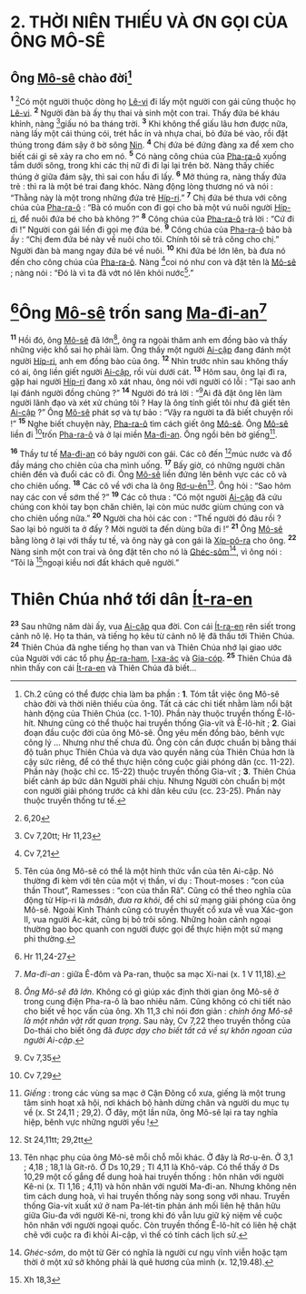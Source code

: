 # 2. THỜI NIÊN THIẾU VÀ ƠN GỌI CỦA ÔNG MÔ-SÊ

## Ông [Mô-sê]() chào đời[^1-582c4b5b-54cd-4ceb-8865-5ada8a6d8993]
<sup><b>1</b></sup> [^1@-582c4b5b-54cd-4ceb-8865-5ada8a6d8993]Có một người thuộc dòng họ [Lê-vi]() đi lấy một người con gái cũng thuộc họ [Lê-vi](). <sup><b>2</b></sup> Người đàn bà ấy thụ thai và sinh một con trai. Thấy đứa bé kháu khỉnh, nàng [^2@-582c4b5b-54cd-4ceb-8865-5ada8a6d8993]giấu nó ba tháng trời. <sup><b>3</b></sup> Khi không thể giấu lâu hơn được nữa, nàng lấy một cái thúng cói, trét hắc ín và nhựa chai, bỏ đứa bé vào, rồi đặt thúng trong đám sậy ở bờ sông [Nin](). <sup><b>4</b></sup> Chị đứa bé đứng đàng xa để xem cho biết cái gì sẽ xảy ra cho em nó. <sup><b>5</b></sup> Có nàng công chúa của [Pha-ra-ô]() xuống tắm dưới sông, trong khi các thị nữ đi đi lại lại trên bờ. Nàng thấy chiếc thúng ở giữa đám sậy, thì sai con hầu đi lấy. <sup><b>6</b></sup> Mở thúng ra, nàng thấy đứa trẻ : thì ra là một bé trai đang khóc. Nàng động lòng thương nó và nói : “Thằng này là một trong những đứa trẻ [Híp-ri]().” <sup><b>7</b></sup> Chị đứa bé thưa với công chúa của [Pha-ra-ô]() : “Bà có muốn con đi gọi cho bà một vú nuôi người [Híp-ri](), để nuôi đứa bé cho bà không ?” <sup><b>8</b></sup> Công chúa của [Pha-ra-ô]() trả lời : “Cứ đi đi !” Người con gái liền đi gọi mẹ đứa bé. <sup><b>9</b></sup> Công chúa của [Pha-ra-ô]() bảo bà ấy : “Chị đem đứa bé này về nuôi cho tôi. Chính tôi sẽ trả công cho chị.” Người đàn bà mang ngay đứa bé về nuôi. <sup><b>10</b></sup> Khi đứa bé lớn lên, bà đưa nó đến cho công chúa của [Pha-ra-ô](). Nàng [^3@-582c4b5b-54cd-4ceb-8865-5ada8a6d8993]coi nó như con và đặt tên là [Mô-sê]() ; nàng nói : “Đó là vì ta đã vớt nó lên khỏi nước[^2-582c4b5b-54cd-4ceb-8865-5ada8a6d8993].”


# [^4@-582c4b5b-54cd-4ceb-8865-5ada8a6d8993]Ông [Mô-sê]() trốn sang [Ma-đi-an]()[^3-582c4b5b-54cd-4ceb-8865-5ada8a6d8993]
<sup><b>11</b></sup> Hồi đó, ông [Mô-sê]() đã lớn[^4-582c4b5b-54cd-4ceb-8865-5ada8a6d8993], ông ra ngoài thăm anh em đồng bào và thấy những việc khổ sai họ phải làm. Ông thấy một người [Ai-cập]() đang đánh một người [Híp-ri](), anh em đồng bào của ông. <sup><b>12</b></sup> Nhìn trước nhìn sau không thấy có ai, ông liền giết người [Ai-cập](), rồi vùi dưới cát. <sup><b>13</b></sup> Hôm sau, ông lại đi ra, gặp hai người [Híp-ri]() đang xô xát nhau, ông nói với người có lỗi : “Tại sao anh lại đánh người đồng chủng ?” <sup><b>14</b></sup> Người đó trả lời : “[^5@-582c4b5b-54cd-4ceb-8865-5ada8a6d8993]Ai đã đặt ông lên làm người lãnh đạo và xét xử chúng tôi ? Hay là ông tính giết tôi như đã giết tên [Ai-cập]() ?” Ông [Mô-sê]() phát sợ và tự bảo : “Vậy ra người ta đã biết chuyện rồi !” <sup><b>15</b></sup> Nghe biết chuyện này, [Pha-ra-ô]() tìm cách giết ông [Mô-sê](). Ông [Mô-sê]() liền đi [^6@-582c4b5b-54cd-4ceb-8865-5ada8a6d8993]trốn [Pha-ra-ô]() và ở lại miền [Ma-đi-an](). Ông ngồi bên bờ giếng[^5-582c4b5b-54cd-4ceb-8865-5ada8a6d8993].

<sup><b>16</b></sup> Thầy tư tế [Ma-đi-an]() có bảy người con gái. Các cô đến [^7@-582c4b5b-54cd-4ceb-8865-5ada8a6d8993]múc nước và đổ đầy máng cho chiên của cha mình uống. <sup><b>17</b></sup> Bấy giờ, có những người chăn chiên đến và đuổi các cô đi. Ông [Mô-sê]() liền đứng lên bênh vực các cô và cho chiên uống. <sup><b>18</b></sup> Các cô về với cha là ông [Rơ-u-ên]()[^6-582c4b5b-54cd-4ceb-8865-5ada8a6d8993]. Ông hỏi : “Sao hôm nay các con về sớm thế ?” <sup><b>19</b></sup> Các cô thưa : “Có một người [Ai-cập]() đã cứu chúng con khỏi tay bọn chăn chiên, lại còn múc nước giùm chúng con và cho chiên uống nữa.” <sup><b>20</b></sup> Người cha hỏi các con : “Thế người đó đâu rồi ? Sao lại bỏ người ta ở đấy ? Mời người ta đến dùng bữa đi !” <sup><b>21</b></sup> Ông [Mô-sê]() bằng lòng ở lại với thầy tư tế, và ông này gả con gái là [Xíp-pô-ra]() cho ông. <sup><b>22</b></sup> Nàng sinh một con trai và ông đặt tên cho nó là [Ghéc-sôm]()[^7-582c4b5b-54cd-4ceb-8865-5ada8a6d8993], vì ông nói : “Tôi là [^8@-582c4b5b-54cd-4ceb-8865-5ada8a6d8993]ngoại kiều nơi đất khách quê người.”


# Thiên Chúa nhớ tới dân [Ít-ra-en]()
<sup><b>23</b></sup> Sau những năm dài ấy, vua [Ai-cập]() qua đời. Con cái [Ít-ra-en]() rên siết trong cảnh nô lệ. Họ ta thán, và tiếng họ kêu từ cảnh nô lệ đã thấu tới Thiên Chúa. <sup><b>24</b></sup> Thiên Chúa đã nghe tiếng họ than van và Thiên Chúa nhớ lại giao ước của Người với các tổ phụ [Áp-ra-ham](), [I-xa-ác]() và [Gia-cóp](). <sup><b>25</b></sup> Thiên Chúa đã nhìn thấy con cái [Ít-ra-en]() và Thiên Chúa đã biết...

[^1-582c4b5b-54cd-4ceb-8865-5ada8a6d8993]: Ch.2 cũng có thể được chia làm ba phần : **1**. Tóm tắt việc ông Mô-sê chào đời và thời niên thiếu của ông. Tất cả các chi tiết nhằm làm nổi bật hành động của Thiên Chúa (cc. 1-10). Phần này thuộc truyền thống Ê-lô-hít. Nhưng cũng có thể thuộc hai truyền thống Gia-vít và Ê-lô-hít ; **2**. Giai đoạn đầu cuộc đời của ông Mô-sê. Ông yêu mến đồng bào, bênh vực công lý ... Nhưng như thế chưa đủ. Ông còn cần được chuẩn bị bằng thái độ tuân phục Thiên Chúa và dựa vào quyền năng của Thiên Chúa hơn là cậy sức riêng, để có thể thực hiện công cuộc giải phóng dân (cc. 11-22). Phần này (hoặc chỉ cc. 15-22) thuộc truyền thống Gia-vít ; **3**. Thiên Chúa biết cảnh áp bức dân Người phải chịu. Nhưng Người còn chuẩn bị một con người giải phóng trước cả khi dân kêu cứu (cc. 23-25). Phần này thuộc truyền thống tư tế.
[^2-582c4b5b-54cd-4ceb-8865-5ada8a6d8993]: Tên của ông Mô-sê có thể là một hình thức vắn của tên Ai-cập. Nó thường đi kèm với tên của một vị thần, ví dụ : Thout-moses : “con của thần Thout”, Ramesses : “con của thần Râ”. Cũng có thể theo nghĩa của động từ Híp-ri là *mâsâh*, *đưa ra khỏi*, để chỉ sứ mạng giải phóng của ông Mô-sê. Ngoài Kinh Thánh cũng có truyền thuyết cổ xưa về vua Xác-gon II, vua người Ác-kát, cũng bị bỏ trôi sông. Những hoàn cảnh ngoại thường bao bọc quanh con người được gọi để thực hiện một sứ mạng phi thường.
[^3-582c4b5b-54cd-4ceb-8865-5ada8a6d8993]: *Ma-đi-an* : giữa Ê-đôm và Pa-ran, thuộc sa mạc Xi-nai (x. 1 V 11,18).
[^4-582c4b5b-54cd-4ceb-8865-5ada8a6d8993]: *Ông Mô-sê đã lớn*. Không có gì giúp xác định thời gian ông Mô-sê ở trong cung điện Pha-ra-ô là bao nhiêu năm. Cũng không có chi tiết nào cho biết về học vấn của ông. Xh 11,3 chỉ nói đơn giản : *chính ông Mô-sê là một nhân vật rất quan trọng*. Sau này, Cv 7,22 theo truyền thống của Do-thái cho biết ông đã *được dạy cho biết tất cả về sự khôn ngoan của người Ai-cập*.
[^5-582c4b5b-54cd-4ceb-8865-5ada8a6d8993]: *Giếng* : trong các vùng sa mạc ở Cận Đông cổ xưa, giếng là một trung tâm sinh hoạt xã hội, nơi khách bộ hành dừng chân và người du mục tụ về (x. St 24,11 ; 29,2). Ở đây, một lần nữa, ông Mô-sê lại ra tay nghĩa hiệp, bênh vực những người yếu !
[^6-582c4b5b-54cd-4ceb-8865-5ada8a6d8993]: Tên nhạc phụ của ông Mô-sê mỗi chỗ mỗi khác. Ở đây là Rơ-u-ên. Ở 3,1 ; 4,18 ; 18,1 là Gít-rô. Ở Ds 10,29 ; Tl 4,11 là Khô-váp. Có thể thấy ở Ds 10,29 một cố gắng để dung hoà hai truyền thống : hôn nhân với người Kê-ni (x. Tl 1,16 ; 4,11) và hôn nhân với người Ma-đi-an. Nhưng không nên tìm cách dung hoà, vì hai truyền thống này song song với nhau. Truyền thống Gia-vít xuất xứ ở nam Pa-lét-tin phản ánh mối liên hệ thân hữu giữa Giu-đa với người Kê-ni, trong khi đó vẫn lưu giữ kỷ niệm về cuộc hôn nhân với người ngoại quốc. Còn truyền thống Ê-lô-hít có liên hệ chặt chẽ với cuộc ra đi khỏi Ai-cập, vì thế có tính cách lịch sử.
[^7-582c4b5b-54cd-4ceb-8865-5ada8a6d8993]: *Ghéc-sôm*, do một từ Gër có nghĩa là người cư ngụ vĩnh viễn hoặc tạm thời ở một xứ sở không phải là quê hương của mình (x. 12,19.48).
[^1@-582c4b5b-54cd-4ceb-8865-5ada8a6d8993]: 6,20
[^2@-582c4b5b-54cd-4ceb-8865-5ada8a6d8993]: Cv 7,20tt; Hr 11,23
[^3@-582c4b5b-54cd-4ceb-8865-5ada8a6d8993]: Cv 7,21
[^4@-582c4b5b-54cd-4ceb-8865-5ada8a6d8993]: Hr 11,24-27
[^5@-582c4b5b-54cd-4ceb-8865-5ada8a6d8993]: Cv 7,35
[^6@-582c4b5b-54cd-4ceb-8865-5ada8a6d8993]: Cv 7,29
[^7@-582c4b5b-54cd-4ceb-8865-5ada8a6d8993]: St 24,11tt; 29,2tt
[^8@-582c4b5b-54cd-4ceb-8865-5ada8a6d8993]: Xh 18,3